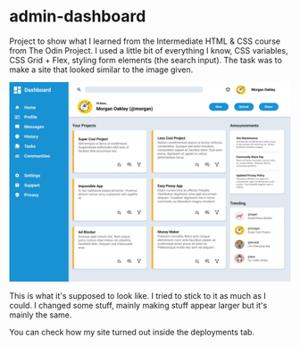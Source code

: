 # admin-dashboard

Project to show what I learned from the Intermediate HTML & CSS course from The Odin Project. I used a little bit of everything I know, CSS variables, CSS Grid + Flex, styling form elements (the search input). The task was to make a site that looked similar to the image given.

![image](./finished-product.png)

This is what it's supposed to look like. I tried to stick to it as much as I could. I changed some stuff, mainly making stuff appear larger but it's mainly the same.

You can check how my site turned out inside the deployments tab.
